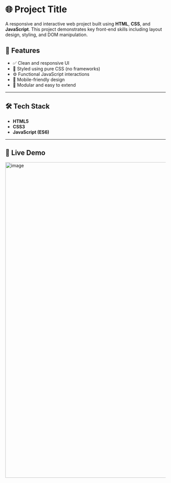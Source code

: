 # 🌐 Project Title
A responsive and interactive web project built using **HTML**, **CSS**, and **JavaScript**. This project demonstrates key front-end skills including layout design, styling, and DOM manipulation.
## 📌 Features
- ✅ Clean and responsive UI
- 🎨 Styled using pure CSS (no frameworks)
- ⚙️ Functional JavaScript interactions
- 📱 Mobile-friendly design
- 🔧 Modular and easy to extend
---
## 🛠️ Tech Stack
- **HTML5**
- **CSS3**
- **JavaScript (ES6)**
---
## 🚀 Live Demo
<img width="946" height="991" alt="image" src="https://github.com/user-attachments/assets/9dc76549-205a-47e4-9c66-b3f3cae5c7d5" />


